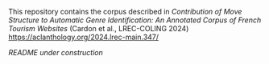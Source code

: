 This repository contains the corpus described in *Contribution of Move Structure to Automatic Genre Identification: An Annotated Corpus of French Tourism Websites* (Cardon et al., LREC-COLING 2024) 
https://aclanthology.org/2024.lrec-main.347/

*README under construction*

